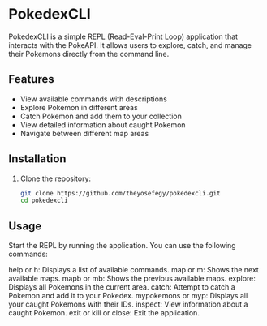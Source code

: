 # PokedexCLI

PokedexCLI is a simple REPL (Read-Eval-Print Loop) application that interacts with the PokeAPI. It allows users to explore, catch, and manage their Pokemons directly from the command line.

## Features

- View available commands with descriptions
- Explore Pokemon in different areas
- Catch Pokemon and add them to your collection
- View detailed information about caught Pokemon
- Navigate between different map areas

## Installation

1. Clone the repository:
   ```bash
   git clone https://github.com/theyosefegy/pokedexcli.git
   cd pokedexcli

## Usage
Start the REPL by running the application. You can use the following commands:

help or h: Displays a list of available commands.
map or m: Shows the next available maps.
mapb or mb: Shows the previous available maps.
explore: Displays all Pokemons in the current area.
catch: Attempt to catch a Pokemon and add it to your Pokedex.
mypokemons or myp: Displays all your caught Pokemons with their IDs.
inspect: View information about a caught Pokemon.
exit or kill or close: Exit the application.
